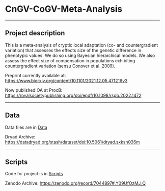 # CnGV-CoGV-Meta-Analysis

-----
## Project description

This is a meta-analysis of cryptic local adaptation (co- and countergradient variation) that assesses the effects size of the genetic difference in phenotypic values. We do so using Bayesian hierarchical models. We also assess the effect size of compensation in populations exhibiting countergradient variation (sensu Conover et al. 2009).

Preprint currently available at:
https://www.biorxiv.org/content/10.1101/2021.12.05.471216v3

Now published OA at ProcB:
https://royalsocietypublishing.org/doi/epdf/10.1098/rspb.2022.1472

-----
## Data
Data files are in [Data](https://github.com/morgan-sparks/CnGV-CoGV-Meta-Analysis/tree/main/Data)

Dryad Archive:
https://datadryad.org/stash/dataset/doi:10.5061/dryad.sxksn036m

-----
## Scripts
Code for project is in [Scripts](https://github.com/morgan-sparks/CnGV-CoGV-Meta-Analysis/tree/main/Scripts)

Zenodo Archive:
https://zenodo.org/record/7044897#.Y09UfOzMJ_Q

